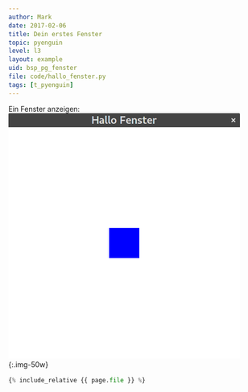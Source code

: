 ```yaml
---
author: Mark
date: 2017-02-06
title: Dein erstes Fenster
topic: pyenguin
level: l3
layout: example
uid: bsp_pg_fenster
file: code/hallo_fenster.py
tags: [t_pyenguin]
---
```


Ein Fenster anzeigen:
![Dein erstes Fenster](fenster.png){:.img-50w}

```python
{% include_relative {{ page.file }} %}
```
